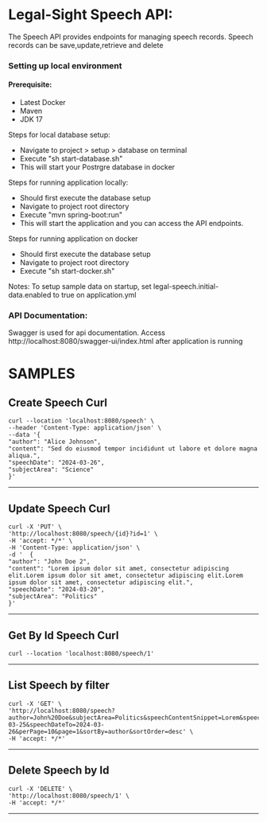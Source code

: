 # Legal-Sight Speech API: 
The Speech API provides endpoints for managing speech records. Speech records can be save,update,retrieve and delete
### Setting up local environment
#### Prerequisite:
* Latest Docker
* Maven
* JDK 17

Steps for local database setup:
 * Navigate to project > setup > database on terminal
 * Execute "sh start-database.sh"
 * This will start your Postrgre database in docker

Steps for running application locally:
* Should first execute the database setup
 * Navigate to project root directory
 * Execute "mvn spring-boot:run"
 * This will start the application and you can access the API endpoints.

Steps for running application on docker
 * Should first execute the database setup
 * Navigate to project root directory
 * Execute "sh start-docker.sh"

Notes:
To setup sample data on startup, set legal-speech.initial-data.enabled to true on application.yml

### API Documentation:
Swagger is used for api documentation. Access http://localhost:8080/swagger-ui/index.html after application is running


# SAMPLES
Create Speech Curl
-------------------------------------------------
    curl --location 'localhost:8080/speech' \
    --header 'Content-Type: application/json' \
    --data '{
    "author": "Alice Johnson",
    "content": "Sed do eiusmod tempor incididunt ut labore et dolore magna aliqua.",
    "speechDate": "2024-03-26",
    "subjectArea": "Science"
    }'
-------------------------------------------------
Update Speech Curl
-------------------------------------------------
    curl -X 'PUT' \
    'http://localhost:8080/speech/{id}?id=1' \
    -H 'accept: */*' \
    -H 'Content-Type: application/json' \
    -d '  {
    "author": "John Doe 2",
    "content": "Lorem ipsum dolor sit amet, consectetur adipiscing elit.Lorem ipsum dolor sit amet, consectetur adipiscing elit.Lorem ipsum dolor sit amet, consectetur adipiscing elit.",
    "speechDate": "2024-03-20",
    "subjectArea": "Politics"
    }'
-------------------------------------------------
Get By Id Speech Curl
-------------------------------------------------
    curl --location 'localhost:8080/speech/1'
-------------------------------------------------

List Speech by filter
-------------------------------------------------
    curl -X 'GET' \
    'http://localhost:8080/speech?author=John%20Doe&subjectArea=Politics&speechContentSnippet=Lorem&speechDateFrom=2024-03-25&speechDateTo=2024-03-26&perPage=10&page=1&sortBy=author&sortOrder=desc' \
    -H 'accept: */*'
-------------------------------------------------

Delete Speech by Id
-------------------------------------------------
    curl -X 'DELETE' \
    'http://localhost:8080/speech/1' \
    -H 'accept: */*'
-------------------------------------------------